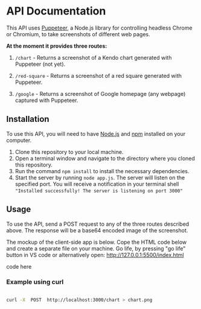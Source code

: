 # API Documentation

This API uses [Puppeteer](https://github.com/puppeteer/puppeteer), a Node.js library for controlling headless Chrome or Chromium, to take screenshots of different web pages.

**At the moment it provides three routes:**

1.  `/chart` - Returns a screenshot of a Kendo chart generated with Puppeteer (not yet).

2.  `/red-square` - Returns a screenshot of a red square generated with Puppeteer.

3.  `/google` - Returns a screenshot of Google homepage (any webpage) captured with Puppeteer.

## Installation
To use this API, you will need to have [Node.js](https://nodejs.org/en/) and [npm](https://www.npmjs.com/) installed on your computer.

1.  Clone this repository to your local machine.
2.  Open a terminal window and navigate to the directory where you cloned this repository.
3.  Run the command `npm install` to install the necessary dependencies.
4. Start the server by running `node app.js`. The server will listen on the specified port. You will receive a notification in your terminal shell `"Installed successfully! The server is listening on port 3000"` 

## Usage

To use the API, send a POST request to any of the three routes described above. The response will be a base64 encoded image of the screenshot.

The mockup of the client-side app is below. Cope the HTML code below and create a separate file on your machine. Go life, by pressing "go life" button in VS code or alternatively open: http://127.0.0.1:5500/index.html

  

code here

  

### Example using curl

  

```bash

curl -X  POST  http://localhost:3000/chart > chart.png












